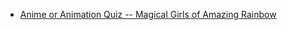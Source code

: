 + [Anime or Animation Quiz -- Magical Girls of Amazing Rainbow](https://forms.gle/hJawJopMBpyQsQe89)
